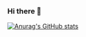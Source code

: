 ### Hi there 👋
[![Anurag's GitHub stats](https://github-readme-stats.vercel.app/api?username=fanyang-yu&theme=radical)](https://github.com/anuraghazra/github-readme-stats)
